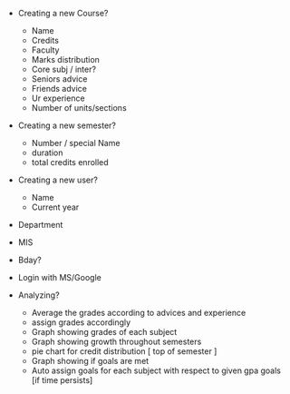 - Creating a new Course?
  - Name
  - Credits
  - Faculty
  - Marks distribution
  - Core subj / inter?
  - Seniors advice
  - Friends advice
  - Ur experience
  - Number of units/sections

- Creating a new semester?
  - Number / special Name
  - duration
  - total credits enrolled

- Creating a new user?
  - Name
  - Current year
 - Department
  - MIS
  - Bday?
  - Login with MS/Google

- Analyzing?
  - Average the grades according to advices and experience 
  - assign grades accordingly
  - Graph showing grades of each subject
  - Graph showing growth throughout semesters
  - pie chart for credit distribution [ top of semester ]
  - Graph showing if goals are met
  - Auto assign goals for each subject with respect to given gpa goals [if time persists]
